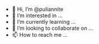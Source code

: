- 👋 Hi, I’m @puliannite
- 👀 I’m interested in ...
- 🌱 I’m currently learning ...
- 💞️ I’m looking to collaborate on ...
- 📫 How to reach me ...

<!---
puliannite/puliannite is a ✨ special ✨ repository because its `README.md` (this file) appears on your GitHub profile.
You can click the Preview link to take a look at your changes.
--->
